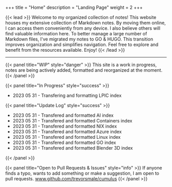 +++
title = "Home"
description = "Landing Page"
weight = 2
+++

{{< lead >}}
Welcome to my organized collection of notes! This website houses my extensive collection of Markdown notes. By moving them online, I can access them conveniently from any device. I also believe others will find valuable information here. To better manage a large number of Markdown files, I've migrated my notes to GO & HUGO. This transition improves organization and simplifies navigation. Feel free to explore and benefit from the resources available. Enjoy!
{{< /lead >}}

---

{{< panel title="WIP" style="danger" >}}
This site is a work in progress, notes are being actively added, formatted and reorganized at the moment.
{{< /panel >}}

{{< panel title="In Progress" style="success" >}}
* 2023 05 31 - Transfering and formatting LPIC index

{{< panel title="Update Log" style="success" >}}
* 2023 05 31 - Transfered and formatted AI index
* 2023 05 31 - Transfered and formatted Containers index
* 2023 05 31 - Transfered and formatted NIX index
* 2023 05 31 - Transfered and formatted Azure index
* 2023 05 31 - Transfered and formatted Linux index
* 2023 05 31 - Transfered and formatted GO index
* 2023 05 31 - Transfered and formatted Blender 3D index

{{< /panel >}}

{{< panel title="Open to Pull Requests & Issues" style="info" >}}
If anyone finds a typo, wants to add something or make a suggestion, I am open to pull requests.
www.github.com/trevorsmale/cumulus
{{< /panel >}}

